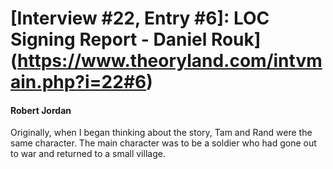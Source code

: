 # [Interview #22, Entry #6]: LOC Signing Report - Daniel Rouk](https://www.theoryland.com/intvmain.php?i=22#6)

#### Robert Jordan

Originally, when I began thinking about the story, Tam and Rand were the same character. The main character was to be a soldier who had gone out to war and returned to a small village.

